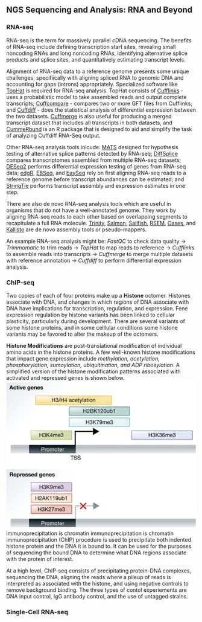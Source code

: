 ## NGS Sequencing and Analysis: RNA and Beyond

### RNA-seq
RNA-seq is the term for massively parallel cDNA sequencing. The benefits of RNA-seq include defining transcription start sites, revealing small noncoding RNAs and long noncoding RNAs, identifying alternative splice products and splice sites, and quantitatively estimating transcript levels.

Alignment of RNA-seq data to a reference genome presents some unique challenges, specifiically with aligning spliced RNA to genomic DNA and accounting for gaps (introns) appropriately. Specialized software like [TopHat](http://ccb.jhu.edu/software/tophat/manual.shtml) is required for RNA-seq analysis. TopHat consists of [Cufflinks](http://cole-trapnell-lab.github.io/cufflinks/cufflinks/index.html#cufflinks-output-files) - uses a probabilistic model to take assembled reads and output complete transcripts; [Cuffcompare](http://cole-trapnell-lab.github.io/cufflinks/cuffcompare/) - compares two or more GFT files from Cufflinks, and [Cuffdiff](http://cole-trapnell-lab.github.io/cufflinks/cuffdiff/index.html#cuffdiff-output-files) - does the statistical analysis of differential expression between the two datasets. [Cuffmerge](http://cole-trapnell-lab.github.io/cufflinks/cuffmerge/index.html#cuffmerge-output-files) is also useful for producing a merged transcript dataset that includes all transcripts in both datasets, and [CummeRbund](http://compbio.mit.edu/cummeRbund/index.html) is an R package that is designed to aid and simplify the task of analyzing Cuffdiff RNA-Seq output. 

Other RNA-seq analysis tools inlcude: [MATS](https://pubmed.ncbi.nlm.nih.gov/22266656/) designed for hypothesis testing of alternative splice patterns detected by RNA-seq; [DiffSplice](https://pubmed.ncbi.nlm.nih.gov/23155066/) compares transcriptomes assembled from multiple RNA-seq datasets; [DESeq2](https://genomebiology.biomedcentral.com/articles/10.1186/s13059-014-0550-8) performs differential expression testing of genes from RNA-seq data; [edgR](https://academic.oup.com/bioinformatics/article/26/1/139/182458), [EBSeq](https://www.bioconductor.org/packages/devel/bioc/vignettes/EBSeq/inst/doc/EBSeq_Vignette.pdf), and [baySeq](https://bmcbioinformatics.biomedcentral.com/articles/10.1186/1471-2105-11-422) rely on first aligning RNA-seq reads to a reference genome before transcript abundances can be estimated; and [StringTie](https://ccb.jhu.edu/software/stringtie/) performs transcript assembly and expression estimates in one step.

There are also de novo RNA-seq analysis tools which are useful in organisms that do not have a well-annotated genome. They work by aligning RNA-seq reads to each other based on overlapping segments to recapitulate a full RNA molecule. [Trinity](https://www.ncbi.nlm.nih.gov/pmc/articles/PMC3571712/), [Salmon](https://salmon.readthedocs.io/en/latest/), [Sailfish](https://www.nature.com/articles/nbt.2862), [RSEM](https://github.com/deweylab/RSEM), [Oases](https://pubmed.ncbi.nlm.nih.gov/22368243/), and [Kallisto](https://www.nature.com/articles/nbt.3519) are de novo assembly tools or pseudo-mappers. 

An example RNA-seq analysis might be: *FastQC* to check data quality -> *Trimmomatic* to trim reads -> *TopHat* to map reads to reference -> *Cufflinks* to assemble reads into transcripts -> *Cuffmerge* to merge multiple datasets with reference annotation -> *Cuffdiff* to perform differential expression analysis.

### ChIP-seq
Two copies of each of four proteins make up a **Histone** octomer. Histones associate with DNA, and changes in which regions of DNA associate with DNA have implications for transcription, regulation, and expression. Fene expression regulation by histone variants has been linked to cellular plasticity, particularly during development. There are several variants of some histone proteins, and in some celllular conditions some histone variants may be favored to alter the makeup of the octomers. 

**Histone Modifications** are post-translational modification of individual amino acids in the histone proteins. A few well-known histone modifications that impact gene expression include _methylation, acetylation, phosphorylation, sumoylation, ubiquitination, and ADP ribosylation_. A simplified version of the histone modification patterns associated with activated and repressed genes is shown below. 
![histone.png](/files/histone.png)
immunoprecipitation is 
chromatin immunoprecipitation is
chromatin immunoprecipitation (ChIP) procedure is used to precipitate both indented histone protein and the DNA it is bound to. It can be used for the purposes of sequencing the bound DNA to determine what DNA regions associate with the protein of interest.

At a high level, ChIP-seq consists of precipitating protein-DNA complexes, sequencing the DNA, aligning the reads where a pileup of reads is interpreted as associated with the histone, and using negative controls to remove background binding. The three types of contol experiements are DNA input control, IgG antibody control, and the use of untagged strains. 


### Single-Cell RNA-seq
